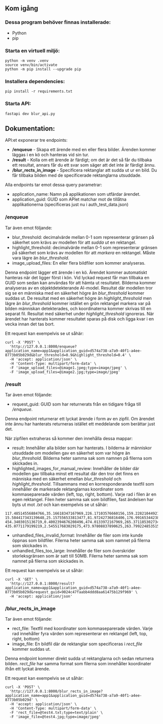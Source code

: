 ## Kom igång

### Dessa program behöver finnas installerade:
* Python
* pip

### Starta en virtuell miljö:
```console
python -m venv .venv
source venv/bin/activate
python -m pip install --upgrade pip
```

### Installera dependencies:
```console
pip install -r requirements.txt
```

### Starta API:
```console
fastapi dev blur_api.py
```

## Dokumentation:
API:et exponerar tre endpoints:
* **/enqueue** - Skapa ett ärende med en eller flera bilder. Ärenden kommer läggas i en kö och hanteras vid sin tur.
* **/result** - Kolla om ett ärende är färdigt; om det är det så får du tillbaka ett resultat, annars får du ett svar som säger att det inte är färdigt ännu.
* **/blur_rects_in_image** - Specificera rektanglar att sudda ut ur en bild. Du får tillbaka bilden med de specificerade rektanglarna utsuddade.

Alla endpoints tar emot dessa query parametrar:
* application_name: Namn på applikationen som utfärdar ärendet.
* application_guid: GUID som APIet matchar mot de tillåtna applikationerna (specificeras just nu i auth_test_data.json)

### /enqueue
Tar även emot följande:
* blur_threshold: decimalvärde mellan 0-1 som representerar gränsen på säkerhet som krävs av modellen för att _sudda ut_ en rektangel.
* highlight_threshold: decimalvärde mellan 0-1 som representerar gränsen på säkerhet som krävs av modellen för att _markera_ en rektangel. Måste vara lägre än _blur_threshold_.
* image_upload_files: En eller flera bildfiler som kommer analyseras.

Denna endpoint lägger ett ärende i en kö. Ärendet kommer automatiskt hanteras när det ligger först i kön. Vid lyckad request får man tillbaka en GUID som sedan kan användas för att hämta ut resultatet. Bilderna kommer analyseras av en objektdetekterande AI-model. Resultat där modellen tror sig se en människa med en säkerhet högre än _blur_threshold_ kommer suddas ut. De resultat med en säkerhet högre än _highlight_threshold_ men lägre än _blur_threshold_ kommer istället en grön rektangel markera var på bilden människan detekterades, och koordinaterna kommer skrivas till en separat fil. Resultat med säkerhet under _highlight_threshold_ ignoreras. När ärendet har hanterats kommer resultatet sparas på disk och ligga kvar i en vecka innan det tas bort.

Ett request kan exempelvis se ut såhär:
```console
curl -X 'POST' \
  'http://127.0.0.1:8000/enqueue?application_name=app1&application_guid=d574a738-a7a9-40f1-a4ee-8773b05b029d&blur_threshold=0.9&highlight_threshold=0.4' \
  -H 'accept: application/json' \
  -H 'Content-Type: multipart/form-data' \
  -F 'image_upload_files=@image1.jpeg;type=image/jpeg' \
  -F 'image_upload_files=@image2.jpg;type=image/jpeg'

```

### /result
Tar även emot följande:
* request_guid: GUID som har returnerats från en tidigare fråga till _/enqueue_.

Denna endpoint returnerar ett lyckat ärende i form av en zipfil. Om ärendet inte ännu har hanterats returneras istället ett meddelande som berättar just det.

När zipfilen extraheras så kommer den innehålla dessa mappar:
* result: Innehåller alla bilder som har hanterats. I bilderna är människor utsuddade om modellen gav en säkerhet som var högre än _blur_threshold_. Bilderna heter samma sak som namnen på filerna som skickades in.
* highlighted_images_for_manual_review: Innehåller de bilder där modellen gav tillbaka minst ett resultat där den tror det finns en människa med en säkerhet emellan _blur_threshold_ och _highlight_threshold_. Tillsammans med en korresponderande textfil som innehåller de markerade rektanglarnas koordinater som kommaseparerade värden (left, top, right, bottom). Varje rad i filen är en egen rektangel. Filen heter samma sak som bildfilen, fast ändelsen har byts ut mot _.txt_ och kan exempelvis se ut såhär:
```
117.48514556884766,35.16618347167969,226.17103576660156,159.22821044921875
15.584417343139648,25.157556533813477,81.97242736816406,176.9916534423828
454.3403015136719,0.4002394676208496,474.0133972167969,265.3711853027344
435.0771179199219,2.545517683029175,473.97808837890625,263.7992248535156
```
* unhandled_files_invalid_format: Innehåller de filer som inte kunde öppnas som bildfiler. Filerna heter samma sak som namnet på filerna som skickades in.
* unhandled_files_too_large: Innehåller de filer som överskrider storleksgränsen som är satt till 50MB. Filerna heter samma sak som namnet på filerna som skickades in.

Ett request kan exempelvis se ut såhär:
```console
curl -X 'GET' \
  'http://127.0.0.1:8000/result?application_name=app1&application_guid=d574a738-a7a9-40f1-a4ee-8773b05b029d&request_guid=9024c47faabb4ddd8aa61475b129f969' \
  -H 'accept: application/json'
```

### /blur_rects_in_image
Tar även emot följande:
* rect_file: Textfil med koordinater som kommaseparerade värden. Varje rad innehåller fyra värden som representerar en rektangel (left, top, right, bottom)
* image_file: En bildfil där de rektanglar som specificeras i _rect_file_ kommer suddas ut.

Denna endpoint kommer direkt sudda ut rektanglarna och sedan returnera bilden. _rect_file_ har samma format som filerna som innehåller koordinater ifrån ett lyckat ärende.

Ett request kan exempelvis se ut såhär:
```console
curl -X 'POST' \
  'http://127.0.0.1:8000/blur_rects_in_image?application_name=app1&application_guid=d574a738-a7a9-40f1-a4ee-8773b05b029d' \
  -H 'accept: application/json' \
  -H 'Content-Type: multipart/form-data' \
  -F 'rect_file=@test4.txt;type=text/plain' \
  -F 'image_file=@test4.jpg;type=image/jpeg'
```

